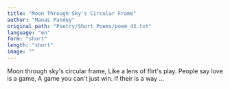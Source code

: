 ```yaml
---
title: "Moon Through Sky's Circular Frame"
author: "Manas Pandey"
original_path: "Poetry/Short_Poems/poem_43.txt"
language: "en"
form: "short"
length: "short"
image: ""
---
```

Moon through sky's circular frame,
Like a lens of flirt's play.
People say love is a game,
A game you can't just win.
If their is a way ...